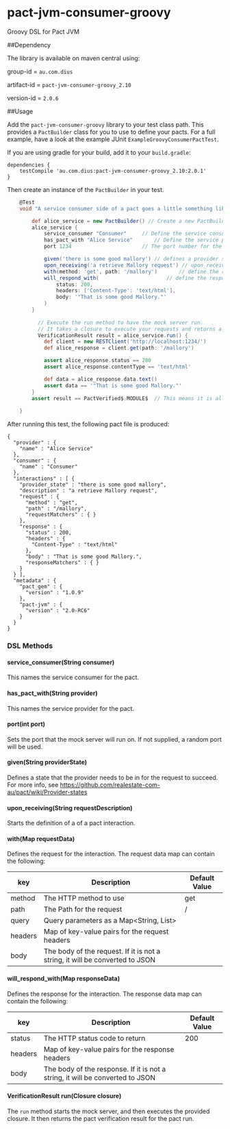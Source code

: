 pact-jvm-consumer-groovy
=========================

Groovy DSL for Pact JVM

##Dependency

The library is available on maven central using:

group-id = `au.com.dius`

artifact-id = `pact-jvm-consumer-groovy_2.10`

version-id = `2.0.6`

##Usage

Add the `pact-jvm-consumer-groovy` library to your test class path. This provides a `PactBuilder` class for you to use to define your pacts. For a full example, have a look at the example JUnit `ExampleGroovyConsumerPactTest`.

If you are using gradle for your build, add it to your `build.gradle`:

    dependencies {
        testCompile 'au.com.dius:pact-jvm-consumer-groovy_2.10:2.0.1'
    }
  
Then create an instance of the `PactBuilder` in your test.

```groovy
    @Test
    void "A service consumer side of a pact goes a little something like this"() {

        def alice_service = new PactBuilder() // Create a new PactBuilder
        alice_service {
            service_consumer "Consumer" 	// Define the service consumer by name
            has_pact_with "Alice Service"   	// Define the service provider that it has a pact with
            port 1234						// The port number for the service. It is optional

            given('there is some good mallory') // defines a provider state. It is optional.
            upon_receiving('a retrieve Mallory request') // upon_receiving starts a new interaction
            with(method: 'get', path: '/mallory')		// define the request, a GET request to '/mallory'
            will_respond_with(						// define the response we want returned
                status: 200,
                headers: ['Content-Type': 'text/html'],
                body: '"That is some good Mallory."'
            )
        }
        
	      // Execute the run method to have the mock server run.
	      // It takes a closure to execute your requests and returns a Pact VerificationResult.
	      VerificationResult result = alice_service.run() {
            def client = new RESTClient('http://localhost:1234/')
            def alice_response = client.get(path: '/mallory')

            assert alice_response.status == 200
            assert alice_response.contentType == 'text/html'

            def data = alice_response.data.text()
            assert data == '"That is some good Mallory."'
        }
        assert result == PactVerified$.MODULE$  // This means it is all good in weird Scala speak.
        
    }
```    

After running this test, the following pact file is produced:

    {
      "provider" : {
        "name" : "Alice Service"
      },
      "consumer" : {
        "name" : "Consumer"
      },
      "interactions" : [ {
        "provider_state" : "there is some good mallory",
        "description" : "a retrieve Mallory request",
        "request" : {
          "method" : "get",
          "path" : "/mallory",
          "requestMatchers" : { }
        },
        "response" : {
          "status" : 200,
          "headers" : {
            "Content-Type" : "text/html"
          },
          "body" : "That is some good Mallory.",
          "responseMatchers" : { }
        }
      } ],
      "metadata" : {
        "pact_gem" : {
          "version" : "1.0.9"
        },
        "pact-jvm" : {
          "version" : "2.0-RC6"
        }
      }
    }

### DSL Methods

#### service_consumer(String consumer)

This names the service consumer for the pact.

#### has_pact_with(String provider)

This names the service provider for the pact.

#### port(int port)

Sets the port that the mock server will run on. If not supplied, a random port will be used.

#### given(String providerState)

Defines a state that the provider needs to be in for the request to succeed. For more info, see
https://github.com/realestate-com-au/pact/wiki/Provider-states

#### upon_receiving(String requestDescription)

Starts the definition of a of a pact interaction.

#### with(Map requestData)

Defines the request for the interaction. The request data map can contain the following:

| key                           |  Description                               | Default Value             |
|----------------------------|-------------------------------------------|-----------------------------|
| method | The HTTP method to use | get |
| path | The Path for the request | / |
| query | Query parameters as a Map<String, List> |  |
| headers | Map of key-value pairs for the request headers | |
| body | The body of the request. If it is not a string, it will be converted to JSON | |

#### will_respond_with(Map responseData)

Defines the response for the interaction. The response data map can contain the following:

| key                           |  Description                               | Default Value             |
|----------------------------|-------------------------------------------|-----------------------------|
| status | The HTTP status code to return | 200 |
| headers | Map of key-value pairs for the response headers | |
| body | The body of the response. If it is not a string, it will be converted to JSON | |

#### VerificationResult run(Closure closure)

The `run` method starts the mock server, and then executes the provided closure. It then returns the pact verification result for the pact run.
